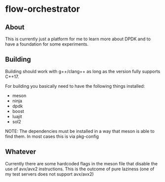 # flow-orchestrator

## About

This is currently just a platform for me to learn more about DPDK and to have a foundation for some experiments.


## Building

Building should work with g++/clang++ as long as the version fully supports C++17.

For building you basically need to have the following things installed:

- meson
- ninja
- dpdk
- boost
- luajit
- sol2

NOTE: The dependencies must be installed in a way that meson is able to find them. In most cases this is via pkg-config


## Whatever

Currently there are some hardcoded flags in the meson file that disable the use of avx/avx2 instructions. This is the outcome of pure laziness (one of my test servers does not support avx/avx2)



